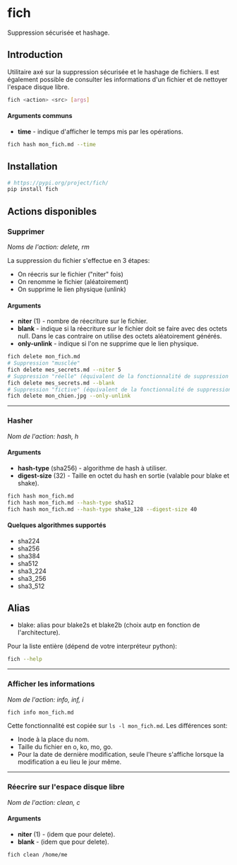 # fich

Suppression sécurisée et hashage.

## Introduction

Utilitaire axé sur la suppression sécurisée et le hashage de fichiers. 
Il est également possible de consulter les informations d'un fichier et
de nettoyer l'espace disque libre.

```bash
fich <action> <src> [args]
```

#### Arguments communs

* __time__ - indique d'afficher le temps mis par les opérations.

```bash
fich hash mon_fich.md --time
```

## Installation

```bash
# https://pypi.org/project/fich/
pip install fich
```

## Actions disponibles

### Supprimer

_Noms de l'action: delete, rm_

La suppression du fichier s'effectue en 3 étapes:

* On réecris sur le fichier ("niter" fois)
* On renomme le fichier (aléatoirement)
* On supprime le lien physique (unlink)

#### Arguments

* __niter__ (1) - nombre de réecriture sur le fichier.
* __blank__ - indique si la réecriture sur le fichier doit se faire avec
              des octets null. Dans le cas contraire on utilise des octets 
              aléatoirement générés.
* __only-unlink__ - indique si l'on ne supprime que le lien physique.

```bash
fich delete mon_fich.md
# Suppression "musclée"
fich delete mes_secrets.md --niter 5
# Suppression "réelle" (équivalent de la fonctionnalité de suppression du logiciel bleachbit)
fich delete mes_secrets.md --blank
# Suppression "fictive" (équivalent de la fonctionnalité de suppression de votre système)
fich delete mon_chien.jpg --only-unlink
```

---
### Hasher

_Nom de l'action: hash, h_

#### Arguments

* __hash-type__ (sha256) - algorithme de hash à utiliser.
* __digest-size__ (32) - Taille en octet du hash en sortie (valable pour blake et shake).

```bash
fich hash mon_fich.md
fich hash mon_fich.md --hash-type sha512
fich hash mon_fich.md --hash-type shake_128 --digest-size 40
```

#### Quelques algorithmes supportés

* sha224 
* sha256 
* sha384 
* sha512
* sha3_224
* sha3_256
* sha3_512

## Alias

* blake: alias pour blake2s et blake2b (choix autp en fonction de l'architecture).

Pour la liste entière (dépend de votre interpréteur python):

```bash
fich --help
```

---
### Afficher les informations

_Nom de l'action: info, inf, i_

```bash
fich info mon_fich.md
```

Cette fonctionnalité est copiée sur ```ls -l mon_fich.md```. Les différences sont:

* Inode à la place du nom.
* Taille du fichier en o, ko, mo, go.
* Pour la date de dernière modification, seule l'heure s'affiche lorsque la
  modification a eu lieu le jour même.

---
### Réecrire sur l'espace disque libre

_Nom de l'action: clean, c_

#### Arguments

* __niter__ (1) - (idem que pour delete).
* __blank__ - (idem que pour delete).

```bash
fich clean /home/me
```

